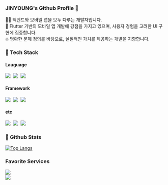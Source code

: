 ### JINYOUNG's Github Profile 👋
🧑‍💻 백엔드와 모바일 앱을 모두 다루는 개발자입니다.  
📱 Flutter 기반의 모바일 앱 개발에 강점을 가지고 있으며, 사용자 경험을 고려한 UI 구현에 집중합니다.  
🔥 명확한 문제 정의를 바탕으로, 실질적인 가치를 제공하는 개발을 지향합니다.
</br>

### 🧱 Tech Stack
#### Lauguage
<img src="https://img.shields.io/badge/dart-0175C2.svg?style=for-the-badge&logo=dart&logoColor=white" />&nbsp;
<img src="https://img.shields.io/badge/Java-ED8B00?style=for-the-badge&logo=openjdk&logoColor=white" />&nbsp;
<img src="https://img.shields.io/badge/javascript-F7DF1E.svg?style=for-the-badge&logo=javascript&logoColor=20232a" />&nbsp;
#### Framework
<img src="https://img.shields.io/badge/flutter-02569B?style=for-the-badge&logo=flutter&logoColor=white" />&nbsp;
<img src="https://img.shields.io/badge/springboot-6DB33F?style=for-the-badge&logo=springboot&logoColor=white" />&nbsp;
<img src="https://img.shields.io/badge/Node.js-43853D?style=for-the-badge&logo=node.js&logoColor=white" />&nbsp;
#### etc
<img src="https://img.shields.io/badge/MySQL-00000F?style=for-the-badge&logo=mysql&logoColor=white" />&nbsp;
<img src="https://img.shields.io/badge/mariadb-003545?style=for-the-badge&logo=mariadb&logoColor=white" />&nbsp;
<img src="https://img.shields.io/badge/docker-2496ED?style=for-the-badge&logo=docker&logoColor=white" />&nbsp;
</br>
### 🤔 Github Stats
  [![Top Langs](https://github-readme-stats.vercel.app/api/top-langs/?username=jyoung2419)](https://github.com/anuraghazra/github-readme-stats)
</br>
### Favorite Services
<a href="https://homuri.tistory.com">
<img src="https://img.shields.io/badge/tistory-000000?style=for-the-badge&logo=tistory&logoColor=white" />
</a></br>
<a href="https://luxuriant-kip-808.notion.site/1864a959133b8021b9caf9d502dbc167">
<img src="https://img.shields.io/badge/notion-000000?style=for-the-badge&logo=notion&logoColor=white" />
</a>

<!--
**jyoung2419/jyoung2419** is a ✨ _special_ ✨ repository because its `README.md` (this file) appears on your GitHub profile.

Here are some ideas to get you started:

- 🔭 I’m currently working on ...
- 🌱 I’m currently learning ...
- 👯 I’m looking to collaborate on ...
- 🤔 I’m looking for help with ...
- 💬 Ask me about ...
- 📫 How to reach me: ...
- 😄 Pronouns: ...
- ⚡ Fun fact: ...
-->
